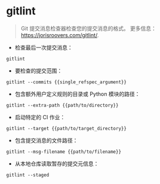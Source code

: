 # gitlint

> Git 提交消息检查器检查您的提交消息的格式。
> 更多信息：<https://jorisroovers.com/gitlint/>.

- 检查最后一次提交消息：

`gitlint`

- 要检查的提交范围：

`gitlint --commits {{single_refspec_argument}}`

- 包含额外用户定义规则的目录或 Python 模块的路径：

`gitlint --extra-path {{path/to/directory}}`

- 启动特定的 CI 作业：

`gitlint --target {{path/to/target_directory}}`

- 包含提交消息的文件路径：

`gitlint --msg-filename {{path/to/filename}}`

- 从本地仓库读取暂存的提交元信息：

`gitlint --staged`
